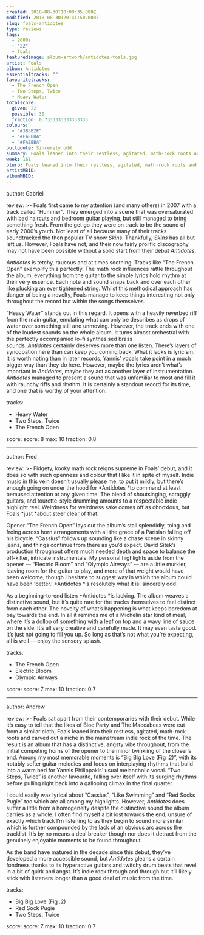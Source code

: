 ```yaml
---
created: 2018-08-30T10:00:35.000Z
modified: 2018-08-30T20:41:50.000Z
slug: foals-antidotes
type: reviews
tags:
  - 2000s
  - "22"
  - foals
featuredimage: album-artwork/antidotes-foals.jpg
artist: Foals
album: Antidotes
essentialtracks: ""
favouritetracks:
  - The French Open
  - Two Steps, Twice
  - Heavy Water
totalscore:
  given: 22
  possible: 30
  fraction: 0.7333333333333333
colours:
  - "#3B3B2F"
  - "#FAEBBA"
  - "#FAEBBA"
pullquote: Sincerely odd
summary: Foals leaned into their restless, agitated, math-rock roots and carved out a niche in the mainstream indie rock of the time. The result is an album that has a distinctive, angsty vibe throughout, from the initial competing horns of the opener to the minor twinkling of the closer's end.
week: 161
blurb: Foals leaned into their restless, agitated, math-rock roots and carved out a niche in the mainstream indie rock of the time.
artistMBID:
albumMBID:
---
```

author: Gabriel

review: >-
  Foals first came to my attention (and many others) in 2007 with a track called “Hummer”. They emerged into a scene that was oversaturated with bad haircuts and bedroom guitar playing, but still managed to bring something fresh. From the get go they were on track to be the sound of early 2000’s youth. Not least of all because many of their tracks soundtracked the then popular TV show *Skins*. Thankfully, *Skins* has all but left us. However, Foals have not, and their now fairly prolific discography may not have been possible without a solid start from their debut *Antidotes*.

  *Antidotes* is tetchy, raucous and at times soothing. Tracks like “The French Open” exemplify this perfectly. The math rock influences rattle throughout the album, everything from the guitar to the simple lyrics hold rhythm at their very essence. Each note and sound snaps back and over each other like plucking an ever tightened string. Whilst this methodical approach has danger of being a novelty, Foals manage to keep things interesting not only throughout the record but within the songs themselves.

  “Heavy Water” stands out in this regard. It opens with a heavily reverbed riff from the main guitar, emulating what can only be describes as drops of water over something still and unmoving. However, the track ends with one of the loudest sounds on the whole album. It turns almost orchestral with the perfectly accompanied lo-fi synthesised brass sounds. *Antidotes* certainly deserves more than one listen. There’s layers of syncopation here than can keep you coming back. What it lacks is lyricism. It is worth noting than in later records, Yannis’ vocals take point in a much bigger way than they do here. However, maybe the lyrics aren’t what’s important in *Antidotes*, maybe they act as another layer of instrumentation. *Antidotes* managed to present a sound that was unfamiliar to most and fill it with raunchy riffs and rhythm. It is certainly a standout record for its time, and one that is worthy of your attention.

tracks:
  - Heavy Water
  - ­­Two Steps, Twice
  - ­­The French Open

score:
  score: 8
  max: 10
  fraction: 0.8

---
author: Fred

review: >-
  Fidgety, kooky math rock reigns supreme in Foals’ debut, and it does so with such openness and colour that I like it in spite of myself. Indie music in this vein doesn’t usually please me, to put it mildly, but there’s enough going on under the hood for *Antidotes *to command at least bemused attention at any given time. The blend of shoutsinging, scraggly guitars, and tourette-style drumming amounts to a respectable indie highlight reel. Weirdness for weirdness sake comes off as obnoxious, but Foals *just *about steer clear of that.

  Opener “The French Open” lays out the album’s stall splendidly, toing and froing across horn arrangements with all the grace of a Parisian falling off his bicycle. “Cassius” follows up sounding like a chase scene in skinny jeans, and things continue from there as you’d expect. David Sitek’s production throughout offers much needed depth and space to balance the off-kilter, intricate instrumentals. My personal highlights aside from the opener — “Electric Bloom” and “Olympic Airways” — are a little murkier, leaving room for the guitar to play, and more of that weight would have been welcome, though I hesitate to suggest way in which the album could have been ‘better.’ *Antidotes *is resolutely what it is: sincerely odd.

  As a beginning-to-end listen *Antidotes *is lacking. The album weaves a distinctive sound, but it’s quite rare for the tracks themselves to feel distinct from each other. The novelty of what’s happening is what keeps boredom at bay towards the end. In all it reminds me of a Michelin star kind of meal, where it’s a dollop of something with a leaf on top and a wavy line of sauce on the side. It’s all very creative and carefully made. It may even taste good. It’s just not going to fill you up. So long as that’s not what you’re expecting, all is well — enjoy the sensory splash.

tracks:
  - The French Open
  - ­­Electric Bloom
  - ­­Olympic Airways

score:
  score: 7
  max: 10
  fraction: 0.7

---
author: Andrew

review: >-
  Foals sat apart from their contemporaries with their debut. While it’s easy to tell that the likes of Bloc Party and The Maccabees were cut from a similar cloth, Foals leaned into their restless, agitated, math-rock roots and carved out a niche in the mainstream indie rock of the time. The result is an album that has a distinctive, angsty vibe throughout, from the initial competing horns of the opener to the minor twinkling of the closer’s end. Among my most memorable moments is “Big Big Love (Fig .2)”, with its notably softer guitar melodies and focus on interplaying rhythms that build into a warm bed for Yannis Philippakis’ usual melancholic vocal. “Two Steps, Twice” is another favourite, falling over itself with its surging rhythms before pulling right back into a galloping climax in the final quarter.

  I could easily wax lyrical about “Cassius”, “Like Swimming” and “Red Socks Pugie” too which are all among my highlights. However, *Antidotes* does suffer a little from a homogeneity despite the distinctive sound the album carries as a whole. I often find myself a bit lost towards the end, unsure of exactly which track I’m listening to as they begin to sound more similar which is further compounded by the lack of an obvious arc across the tracklist. It’s by no means a deal breaker though nor does it detract from the genuinely enjoyable moments to be found throughout.

  As the band have matured in the decade since this debut, they’ve developed a more accessible sound, but *Antidotes* gleans a certain fondness thanks to its hyperactive guitars and twitchy drum beats that revel in a bit of quirk and angst. It’s indie rock through and through but it’ll likely stick with listeners longer than a good deal of music from the time.

tracks:
  - Big Big Love (Fig .2)
  - ­­Red Sock Pugie
  - ­­Two Steps, Twice
  
score:
  score: 7
  max: 10
  fraction: 0.7
